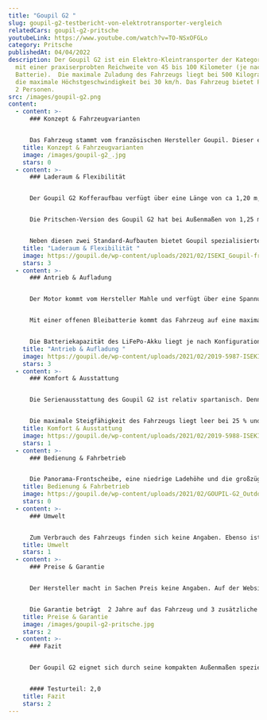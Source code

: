 ```yaml
---
title: "Goupil G2 "
slug: goupil-g2-testbericht-von-elektrotransporter-vergleich
relatedCars: goupil-g2-pritsche
youtubeLink: https://www.youtube.com/watch?v=TO-NSxOFGLo
category: Pritsche
publishedAt: 04/04/2022
description: Der Goupil G2 ist ein Elektro-Kleintransporter der Kategorie L7e
  mit einer praxiserprobten Reichweite von 45 bis 100 Kilometer (je nach
  Batterie).  Die maximale Zuladung des Fahrzeugs liegt bei 500 Kilogramm und
  die maximale Höchstgeschwindigkeit bei 30 km/h. Das Fahrzeug bietet Platz für
  2 Personen.
src: /images/goupil-g2.png
content:
  - content: >-
      ### Konzept & Fahrzeugvarianten


      Das Fahrzeug stammt vom französischen Hersteller Goupil. Dieser entwickelt seine Fahrzeuge auf Basis von Gabelstaplern. Der G2 ist aktuell das kleinste Fahrzeug des Herstellers. Es eignet sich speziell für kurze Transporte und Serviceaufgaben in Industrie, Handel und Gewerbe. Der Transporter ist als Pritsche, Koffer, Kastenaufbau mit Kühlsystem oder Müllkipper verfügbar.
    title: Konzept & Fahrzeugvarianten
    image: /images/goupil-g2_.jpg
    stars: 0
  - content: >-
      ### Laderaum & Flexibilität


      Der Goupil G2 Kofferaufbau verfügt über eine Länge von ca 1,20 m, eine Höhe von rund 1 m und eine Breite von rund 1,10 m. Das Ladevolumen beträgt hier rund 1,32 m3. Die Ladehöhe des Fahrzeugs beträgt 78cm. 


      Die Pritschen-Version des Goupil G2 hat bei Außenmaßen von 1,25 m Länge und rund 1 m Breite eine Ladefläche von 1,28 m2.


      Neben diesen zwei Standard-Aufbauten bietet Goupil spezialisierte Schlüssellösungen, wie beispielsweise Müllcontainer, Wäschewagen, Landschaftspflege- oder  Löschfahrzeug-Aufbauten an. Genauere Angaben zu den Sonderanfertigungen macht der Hersteller jedoch nicht.
    title: "Laderaum & Flexibilität "
    image: https://goupil.de/wp-content/uploads/2021/02/ISEKI_Goupil-frankenstein-1920x1280-1.jpg
    stars: 3
  - content: >-
      ### Antrieb & Aufladung


      Der Motor kommt vom Hersteller Mahle und verfügt über eine Spannung von 48 V. Die Leistung liegt bei 5,1 kW mit einem maximalen Drehmoment von 57 Nm. Angetrieben wird das Fahrzeug über einen Heckantrieb.


      Mit einer offenen Bleibatterie kommt das Fahrzeug auf eine maximale Reichweite von 45 km (WLTP). Die Kapazität beträgt 5,8 kWh bei einem Gewicht von 164 Kilogramm. 


      Die Batteriekapazität des LiFePo-Akku liegt je nach Konfiguration bei 5,2 oder 8,6 Kwh und einer maximalen praxiserprobten Reichweite von 61 oder 100 Kilometern.  Der kleinere Akku wiegt 45 kg während der 76kg auf die Waage bringt.  Mit Steckertyp 2 kann das Fahrzeug in 5 Stunden an einer elektrischer Ladestation geladen werden.
    title: "Antrieb & Aufladung "
    image: https://goupil.de/wp-content/uploads/2021/02/2019-5987-ISEKI_Goupil-G2-2100x1400-2.jpg
    stars: 3
  - content: >-
      ### Komfort & Ausstattung


      Die Serienausstattung des Goupil G2 ist relativ spartanisch. Dennoch verfügt das Fahrzeug über eine beheizbare Windschutzscheibe, LED-Scheinwerfer, eine 12V- und USB-Steckdose und verstellbare Sitze. Optional können beispielsweise Bluetooth-Lautsprecher, eine 900-W-Heizung, eine Anhängerkupplung oder eine Rundumwarnleuchte integriert werden. 


      Die maximale Steigfähigkeit des Fahrzeugs liegt leer bei 25 % und beladen bei 18 %. Die Maximale Anhängelast liegt bei 233 kg (gem. StVZO).
    title: Komfort & Ausstattung
    image: https://goupil.de/wp-content/uploads/2021/02/2019-5988-ISEKI_Goupil-G2-2100x1400-1.jpg
    stars: 1
  - content: >-
      ### Bedienung & Fahrbetrieb 


      Die Panorama-Frontscheibe, eine niedrige Ladehöhe und die großzügige Kabinentür erleichtern den alltägliche Gebrauch des Fahrzeugs. Der Goupil G2 ist zudem mit einer Breite von 1,10 m relativ schmal und hat mit 4,70 m einen vergleichsweise engen Wendekreis. Laut Goupil lässt sich der G2 ebenso auch in unwegsamen Gelände bewegen.
    title: Bedienung & Fahrbetrieb
    image: https://goupil.de/wp-content/uploads/2021/02/GOUPIL-G2_Outdoor_Neuss_Meerbusch-2100x1036-3.jpg
    stars: 0
  - content: >-
      ### Umwelt


      Zum Verbrauch des Fahrzeugs finden sich keine Angaben. Ebenso ist nicht erkenntlich, ob das Fahrzeug mit einem zusätzlichen Solar-Modul ausgestattet werden kann.
    title: Umwelt
    stars: 1
  - content: >-
      ### Preise & Garantie


      Der Hersteller macht in Sachen Preis keine Angaben. Auf der Website eines Händlers findet sich die Pritschen-Version des Goupil G2 ab 19.700€ zzgl. Mehrwertsteuer. Der Preis für einen Kofferaufbau mit einem Lithium-Akku, lag auf Händleranfrage bei rund 23.000 €. Die Preise können hier je nach Konfigurationen und Händler jedoch variieren.


      Die Garantie beträgt  2 Jahre auf das Fahrzeug und 3 zusätzliche Jahre  auf die Batterie.
    title: Preise & Garantie
    image: /images/goupil-g2-pritsche.jpg
    stars: 2
  - content: >-
      ### Fazit


      Der Goupil G2 eignet sich durch seine kompakten Außenmaßen speziell für werksinternen Verkehr, Kommunen oder Dienstleister. Die maximale Höchstgeschwindigkeit ist mit 30 km/h jedoch niedriger als bei der Konkurrenz und so sollte für längere Routen wohl auf andere Fahrzeuge zurückgegriffen werden. Für den Einsatz auf dem Firmen- oder Werksgelände ist der G2 jedoch bestens geeignet. Durch die drei angebotenen Batterie-Varianten kann der Kunde außerdem zwischen einem niedrigeren Preis oder einer höheren Reichweite abwägen. Dennoch ist das Fahrzeug bezogen auf seine Größe relativ teuer.


      #### Testurteil: 2,0
    title: Fazit
    stars: 2
---
```

